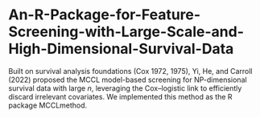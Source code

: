 # An-R-Package-for-Feature-Screening-with-Large-Scale-and-High-Dimensional-Survival-Data
Built on survival analysis foundations (Cox 1972, 1975), Yi, He, and Carroll (2022) proposed the MCCL model-based screening for NP-dimensional survival data with large $n$, leveraging the Cox–logistic link to efficiently discard irrelevant covariates. We implemented this method as the R package MCCLmethod.
